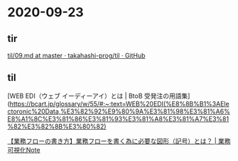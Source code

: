 # 2020-09-23

## tir
[til/09\.md at master · takahashi\-prog/til · GitHub](https://github.com/takahashi-prog/til/blob/master/tir/2020/09.md#23)
## til
[WEB EDI（ウェブ イーディーアイ）とは \| BtoB 受発注の用語集](https://bcart.jp/glossary/w/55/#:~:text=WEB%20EDI(%E8%8B%B1%3AElectoronic%20Data,%E3%82%92%E9%80%9A%E3%81%98%E3%81%A6%E8%A1%8C%E3%81%86%E3%81%93%E3%81%A8%E3%81%A7%E3%81%82%E3%82%8B%E3%80%82)

[【業務フローの書き方】業務フローを書く為に必要な図形（記号）とは？ \| 業務可視化Note](https://kashika.biz/flowchart-5/)